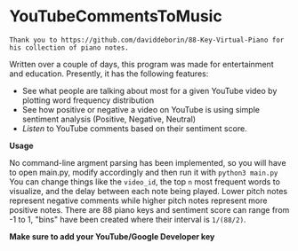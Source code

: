 # YouTubeCommentsToMusic

    Thank you to https://github.com/daviddeborin/88-Key-Virtual-Piano for his collection of piano notes.

Written over a couple of days, this program was made for entertainment and education.
Presently, it has the following features:

- See what people are talking about most for a given YouTube video by plotting word frequency distribution
- See how positive or negative a video on YouTube is using simple sentiment analysis (Positive, Negative, Neutral)
- *Listen* to YouTube comments based on their sentiment score. 

**Usage**

No command-line argment parsing has been implemented, so you will have to open main.py, modify accordingly and then run it with `python3 main.py`
You can change things like the `video_id`, the top `n` most frequent words to visualize, and the delay between each note being played.
Lower pitch notes represent negative comments while higher pitch notes represent more positive notes.
There are 88 piano keys and sentiment score can range from -1 to 1, "bins" have been created where their interval is `1/(88/2)`.

**Make sure to add your YouTube/Google Developer key**
